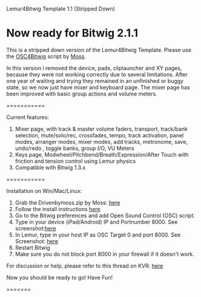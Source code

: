 Lemur4Bitwig Template 1.1 (Stripped Down)

Now ready for Bitwig 2.1.1
===========



This is a stripped down version of the Lemur4Bitwig Template.
Please use the <a href="https://github.com/git-moss/OSC4Bitwig">OSC4Bitwig</a> script by <a href="http://www.mossgrabers.de/Software/Bitwig/Bitwig.html">Moss</a>.</p>
In this version i removed the device, pads, cliplauncher and XY pages, because they were not working correctly due to several limitations. After one year of waiting and trying they remained in an unfinished or buggy state, so we now just have mixer and keyboard page. The mixer page has been improved with basic group actions and volume meters.





===========

Current features:

1.  Mixer page, with track & master volume faders, transport, track/bank selection, mute/solo/rec, crossfades, tempo,
    track activation, panel modes, arranger modes, mixer modes, add tracks, metronome, save, undo/redo , toggle banks, group I/O, VU Meters
2.  Keys page, Modwheel/Pitchbend/Breath/Expression/After Touch with friction and tension control using Lemur physics
3.  Compatible with Bitwig 1.3.x

===========

Installation on Win/Mac/Linux:

1. Grab the Drivenbymoss.zip by Moss: <a href="http://www.mossgrabers.de/Software/Bitwig/Bitwig.html">here</a>
2. Follow the install instructions <a href="https://github.com/git-moss/DrivenByMoss/wiki/Installation">here</a>
3. Go to the Bitwig preferences and add Open Sound Control (OSC) script.
4. Type in your device (iPad/Android) IP and Portnumber 8000. See screenshot:<a href="https://raw.githubusercontent.com/Lucid-Network/Lemur4Bitwig-Template/master/images/Bitwig-setup.png">here</a></li>
5. In Lemur, type in your host IP as OSC Target 0 and port 8000.
   See Screenshot: <a href="https://abload.de/img/osctargetbzuam.png">here</a>  
6. Restart Bitwig
7. Make sure you do not block port 8000 in your firewall if it doesn't work.


For discussion or help, please refer to this thread on
KVR:  <a href="http://www.kvraudio.com/forum/viewtopic.php?f=259&t=420303&p=5873588#p5873588">here</a>



Now you should be ready to go! Have Fun!


=======
